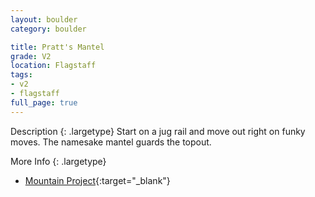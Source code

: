 ```yaml
---
layout: boulder
category: boulder

title: Pratt's Mantel
grade: V2
location: Flagstaff
tags:
- v2
- flagstaff
full_page: true
---
```



Description
{: .largetype}
Start on a jug rail and move out right on funky moves. The namesake mantel guards the topout.


More Info
{: .largetype}
- [Mountain Project](https://www.mountainproject.com/route/106035916/pratts-mantel){:target="_blank"}
